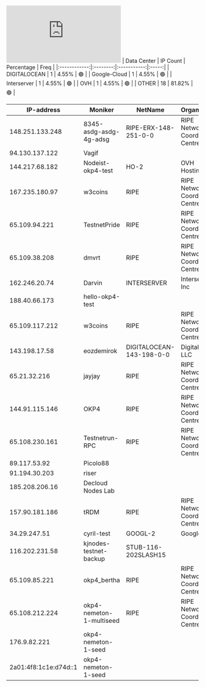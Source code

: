 ![Diagramm](https://github.com/obajay/StateSync-snapshots/blob/main/Projects/OKP4/1/README.md)
| Data Center | IP Count | Percentage | Freq |
|:------------:|:--------:|:-----------:|:-----:|
| DIGITALOCEAN | 1 | 4.55% | 🟢 |
| Google-Cloud | 1 | 4.55% | 🟢 |
| Interserver | 1 | 4.55% | 🟢 |
| OVH | 1 | 4.55% | 🟢 |
| OTHER | 18 | 81.82% | 🟢 |

<!-- START_TABLE -->
| IP-address | Moniker | NetName | Organization |
|-------------|-------------|-------------|-------------|
| 148.251.133.248 | 8345-asdg-asdg-4g-adsg | RIPE-ERX-148-251-0-0 | RIPE Network Coordination Centre |
| 94.130.137.122 | Vagif |  |  |
| 144.217.68.182 | Nodeist-okp4-test | HO-2 | OVH Hosting, Inc. |
| 167.235.180.97 | w3coins | RIPE | RIPE Network Coordination Centre |
| 65.109.94.221 | TestnetPride | RIPE | RIPE Network Coordination Centre |
| 65.109.38.208 | dmvrt | RIPE | RIPE Network Coordination Centre |
| 162.246.20.74 | Darvin | INTERSERVER | Interserver, Inc |
| 188.40.66.173 | hello-okp4-test |  |  |
| 65.109.117.212 | w3coins | RIPE | RIPE Network Coordination Centre |
| 143.198.17.58 | eozdemirok | DIGITALOCEAN-143-198-0-0 | DigitalOcean, LLC |
| 65.21.32.216 | jayjay | RIPE | RIPE Network Coordination Centre |
| 144.91.115.146 | OKP4 | RIPE | RIPE Network Coordination Centre |
| 65.108.230.161 | Testnetrun-RPC | RIPE | RIPE Network Coordination Centre |
| 89.117.53.92 | Picolo88 |  |  |
| 91.194.30.203 | riser |  |  |
| 185.208.206.16 | Decloud Nodes Lab |  |  |
| 157.90.181.186 | tRDM | RIPE | RIPE Network Coordination Centre |
| 34.29.247.51 | cyril-test | GOOGL-2 | Google LLC |
| 116.202.231.58 | kjnodes-testnet-backup | STUB-116-202SLASH15 |  |
| 65.109.85.221 | okp4_bertha | RIPE | RIPE Network Coordination Centre |
| 65.108.212.224 | okp4-nemeton-1-multiseed | RIPE | RIPE Network Coordination Centre |
| 176.9.82.221 | okp4-nemeton-1-seed |  |  |
| 2a01:4f8:1c1e:d74d::1 | okp4-nemeton-1-seed |  |  |

<!-- END_TABLE -->